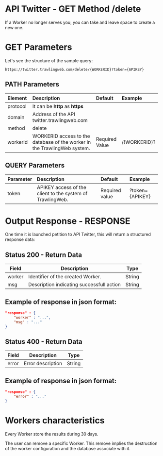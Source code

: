 # API Twitter - GET Method /delete

If a Worker no longer serves you, you can take and leave space to create a new one.

# GET Parameters

Let's see the structure of the sample query:

```
https://twitter.trawlingweb.com/delete/{WORKERID}?token={APIKEY}
```

## PATH Parameters

| Element  | Description                                                              | Default        | Example      |
| :------- | :----------------------------------------------------------------------- | :------------- | :----------- |
| protocol | It can be **http** as **https**                                          |                |              |
| domain   | Address of the API twitter.trawlingweb.com                               |                |              |
| method   | delete                                                                   |                |              |
| workerid | WORKERID access to the database of the worker in the TrawlingWeb system. | Required Value | /{WORKERID}? |

## QUERY Parameters

| Parameter | Description                                               | Default        | Example         |
| :-------- | :-------------------------------------------------------- | :------------- | :-------------- |
| token     | APIKEY access of the client to the system of TrawlingWeb. | Required value | ?token={APIKEY} |

# Output Response - RESPONSE

One time it is launched petition to API Twitter, this will return a structured response data:

## Status 200 - Return Data

| Field  | Description                               |  Type  |
| ------ | ----------------------------------------- | :----: |
| worker | Identifier of the created Worker.         | String |
| msg    | Description indicating successfull action | String |

## Example of response in json format:

```json
"response" : {
    "worker" : "...",
    "msg" : "..."
}
```

## Status 400 - Return Data

| Field | Description       |  Type  |
| ----- | ----------------- | :----: |
| error | Error description | String |

## Example of response in json format:

```json
"response" : {
    "error" : "..."
}
```

# Workers characteristics

Every Worker store the results during 30 days.

The user can remove a specific Worker. This remove implies the destruction of the worker configuration and the database associate with it.
